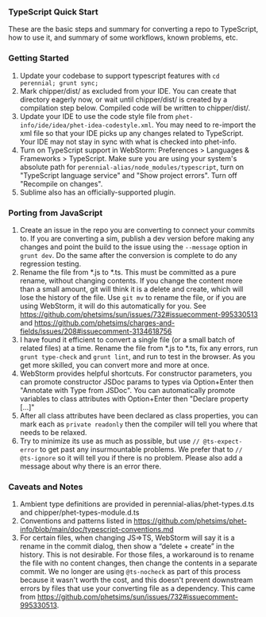 ### TypeScript Quick Start

These are the basic steps and summary for converting a repo to TypeScript, how to use it, and summary of some workflows,
known problems, etc.

### Getting Started

1. Update your codebase to support typescript features with `cd perennial; grunt sync;`
2. Mark chipper/dist/ as excluded from your IDE. You can create that directory eagerly now, or wait until chipper/dist/
   is created by a compilation step below. Compiled code will be written to chipper/dist/.
3. Update your IDE to use the code style file from `phet-info/ide/idea/phet-idea-codestyle.xml`. You may need to
   re-import the xml file so that your IDE picks up any changes related to TypeScript. Your IDE may not stay in sync
   with what is checked into phet-info.
4. Turn on TypeScript support in WebStorm: Preferences > Languages & Frameworks > TypeScript. Make sure you are using
   your system's absolute path for `perennial-alias/node_modules/typescript`, turn on "TypeScript language service"
   and "Show project errors". Turn off "Recompile on changes".
5. Sublime also has an officially-supported plugin.

### Porting from JavaScript

1. Create an issue in the repo you are converting to connect your commits to. If you are converting a sim, publish a dev
   version before making any changes and point the build to the issue using the `--message` option in `grunt dev`. Do
   the same after the conversion is complete to do any regression testing.
2. Rename the file from *.js to *.ts. This must be committed as a pure rename, without changing contents. If you change
   the content more than a small amount, git will think it is a delete and create, which will lose the history of the
   file. Use `git mv` to rename the file, or if you are using WebStorm, it will do this automatically for you. See https://github.com/phetsims/sun/issues/732#issuecomment-995330513 and https://github.com/phetsims/charges-and-fields/issues/208#issuecomment-3134618756
2. I have found it efficient to convert a single file (or a small batch of related files) at a time. Rename the file
   from *.js to *.ts, fix any errors, run `grunt type-check` and `grunt lint`, and run to test in the browser. As you
   get more skilled, you can convert more and more at once.
3. WebStorm provides helpful shortcuts. For constructor parameters, you can promote constructor JSDoc params to types
   via Option+Enter then "Annotate with Type from JSDoc". You can automatically promote variables to class attributes
   with Option+Enter then "Declare property [...]"
4. After all class attributes have been declared as class properties, you can mark each as `private readonly` then the
   compiler will tell you where that needs to be relaxed.
5. Try to minimize its use as much as possible, but use `// @ts-expect-error` to get past any insurmountable problems.
   We prefer that to `// @ts-ignore` so it will tell you if there is no problem. Please also add a message about why
   there is an error there.

### Caveats and Notes

1. Ambient type definitions are provided in perennial-alias/phet-types.d.ts and chipper/phet-types-module.d.ts
2. Conventions and patterns listed in https://github.com/phetsims/phet-info/blob/main/doc/typescript-conventions.md
3. For certain files, when changing JS=>TS, WebStorm will say it is a rename in the commit dialog, then show a “delete +
   create” in the history. This is not desirable. For those files, a workaround is to rename the file with no content
   changes, then change the contents in a separate commit. We no longer are using `@ts-nocheck` as part of this process
   because it wasn't worth the cost, and this doesn't prevent downstream errors by files that use your converting file
   as a dependency. This came from https://github.com/phetsims/sun/issues/732#issuecomment-995330513.
